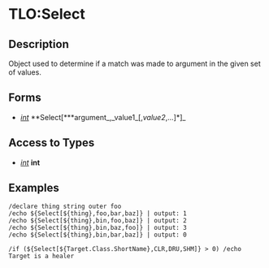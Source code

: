 # TLO:Select

## Description

Object used to determine if a match was made to argument in the given set of values.

## Forms

* [_int_](../data-types/datatype-int.md) **Select[\***argument_,\_value1_\[,_value2_,...\]\*]\_

## Access to Types

* [_int_](../data-types/datatype-int.md) **int**

## Examples

`/declare thing string outer foo`  
`/echo ${Select[${thing},foo,bar,baz]} | output: 1`  
`/echo ${Select[${thing},bin,foo,baz]} | output: 2`  
`/echo ${Select[${thing},bin,baz,foo]} | output: 3`  
`/echo ${Select[${thing},bin,bar,baz]} | output: 0`

`/if (${Select[${Target.Class.ShortName},CLR,DRU,SHM]} > 0) /echo Target is a healer`
